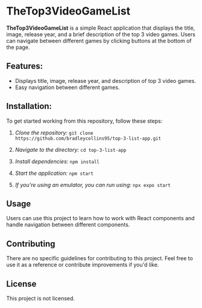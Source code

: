 # TheTop3VideoGameList

**TheTop3VideoGameList** is a simple React application that displays the title, image, release year, and a brief description of the top 3 video games. Users can navigate between different games by clicking buttons at the bottom of the page.

## Features:
- Displays title, image, release year, and description of top 3 video games.
- Easy navigation between different games.

## Installation:
To get started working from this repository, follow these steps:

1. *Clone the repository:*  ``git clone https://github.com/bradleycollins95/top-3-list-app.git``

2. *Navigate to the directory:* ``cd top-3-list-app``
   
3. *Install dependencies:* ``npm install``

4. *Start the application:* ``npm start``

5. *If you're using an emulator, you can run using:* ``npx expo start``

## Usage
Users can use this project to learn how to work with React components and handle navigation between different components.

## Contributing
There are no specific guidelines for contributing to this project. Feel free to use it as a reference or contribute improvements if you'd like.

## License
This project is not licensed.

